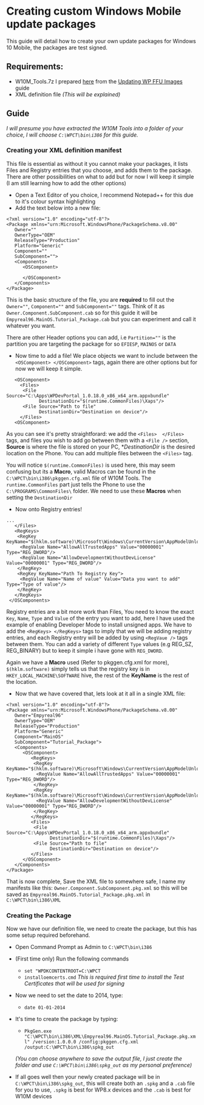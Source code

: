 # Creating custom Windows Mobile update packages

This guide will detail how to create your own update packages for Windows 10 Mobile, the packages are test signed.

## Requirements:
- W10M_Tools.7z I prepared [here](https://github.com/Empyreal96/Updating-WP-FFUs-Guide/raw/main/W10M_Tools.7z) from the [Updating WP FFU Images](https://github.com/Empyreal96/Updating-WP-FFUs-Guide) guide
- XML definition file *(This will be explained)*

## Guide
*I will presume you have extracted the W10M Tools into a folder of your choice, I will choose `C:\WPCT\bin\i386` for this guide.*

### Creating your XML definition manifest
This file is essential as without it you cannot make your packages, it lists Files and Registry entries that you choose, and adds them to the package. There are other possibilities on what to add but for now I will keep it simple (I am still learning how to add the other options)

- Open a Text Editor of you choice, I recommend Notepad++ for this due to it's colour syntax highlighting
- Add the text below into a new file:
```
<?xml version="1.0" encoding="utf-8"?> 
<Package xmlns="urn:Microsoft.WindowsPhone/PackageSchema.v8.00" 
   Owner="" 
   OwnerType="OEM" 
   ReleaseType="Production" 
   Platform="Generic" 
   Component="" 
   SubComponent=""> 
   <Components> 
      <OSComponent> 
      
      </OSComponent> 
   </Components> 
</Package> 
```
This is the basic structure of the file, you are **required** to fill out the `Owner=""`, `Component=""` and `SubComponent=""` tags. Think of it as `Owner.Component.SubComponent.cab` so for this guide it will be `Empyreal96.MainOS.Tutorial_Package.cab` but you can experiment and call it whatever you want. 

There are other Header options you can add, i.e `Partition=""` is the partition you are targeting the package for so `EFIESP`, `MAINOS` or `DATA`

- Now time to add a file! 
We place objects we want to include between the `<OSComponent> </OSComponent>` tags, again there are other options but for now we will keep it simple.

```
   <OSComponent>  
     <Files> 
      <File Source="C:\Apps\WPDevPortal_1.0.18.0_x86_x64_arm.appxbundle"  
            DestinationDir="$(runtime.CommonFiles)\Xaps"/>
      <File Source="Path to file"  
            DestinationDir="Destination on device"/> 
     </Files> 
   <OSComponent>
```
As you can see it's pretty straightforard: we add the `<Files>  </Files>` tags, and files you wish to add go between them with a `<File />` section, **Source** is where the file is stored on your PC, **DestinationDir* is the desired location on the Phone. You can add multiple files between the `<Files>` tag.

You will notice `$(runtime.CommonFiles)` is used here, this may seem confusing but its a **Macro**, valid Macros can be found in the `C:\WPCT\bin\i386\pkggen.cfg.xml` file of W10M Tools. The `runtime.CommonFiles` part just tells the Phone to use the `C:\PROGRAMS\CommonFiles\` folder. We need to use these **Macros** when setting the `DestinationDir`

- Now onto Registry entries!
```
...
   </Files> 
   <RegKeys>
    <RegKey KeyName="$(hklm.software)\Microsoft\Windows\CurrentVersion\AppModelUnlock">
     <RegValue Name="AllowAllTrustedApps" Value="00000001" Type="REG_DWORD"/>
     <RegValue Name="AllowDevelopmentWithoutDevLicense" Value="00000001" Type="REG_DWORD"/>
    </RegKey>
    <RegKey KeyName="Path To Registry Key">
     <RegValue Name="Name of value" Value="Data you want to add" Type="Type of value"/>
    </RegKey>
   </RegKeys>
 </OSComponents>
```
Registry entries are a bit more work than Files, You need to know the exact `Key`, `Name`, `Type` and `Value` of the entry you want to add, here I have used the example of enabling Developer Mode to install unsigned apps. We have to add the `<RegKeys> </RegKeys>` tags to imply that we will be adding registry entries, and each Registry entry will be added by using `<RegVaue />` tags between them. You can add a variety of different `Type` values (e.g REG_SZ, REG_BINARY) but to keep it simple i have gone with `REG_DWORD`.

Again we have a **Macro** used (Refer to pkggen.cfg.xml for more), `$(hklm.software)` simply tells us that the registry key is in `HKEY_LOCAL_MACHINE\SOFTWARE` hive, the rest of the **KeyName** is the rest of the location. 


- Now that we have covered that, lets look at it all in a single XML file:
```
<?xml version="1.0" encoding="utf-8"?> 
<Package xmlns="urn:Microsoft.WindowsPhone/PackageSchema.v8.00" 
   Owner="Empyreal96" 
   OwnerType="OEM" 
   ReleaseType="Production" 
   Platform="Generic" 
   Component="MainOS" 
   SubComponent="Tutorial_Package"> 
   <Components> 
      <OSComponent> 
         <RegKeys>
          <RegKey KeyName="$(hklm.software)\Microsoft\Windows\CurrentVersion\AppModelUnlock">
           <RegValue Name="AllowAllTrustedApps" Value="00000001" Type="REG_DWORD"/>
          </RegKey>
          <RegKey KeyName="$(hklm.software)\Microsoft\Windows\CurrentVersion\AppModelUnlock">
           <RegValue Name="AllowDevelopmentWithoutDevLicense" Value="00000001" Type="REG_DWORD"/>
          </RegKey>
         </RegKeys>
         <Files> 
          <File Source="C:\Apps\WPDevPortal_1.0.18.0_x86_x64_arm.appxbundle"  
                DestinationDir="$(runtime.CommonFiles)\Xaps"/>
          <File Source="Path to file"  
                DestinationDir="Destination on device"/> 
         </Files> 
      </OSComponent> 
   </Components> 
</Package> 
```

That is now complete, Save the XML file to somewhere safe, I name my manifests like this: `Owner.Component.SubComponent.pkg.xml` so this will be saved as `Empyreal96.MainOS.Tutorial_Package.pkg.xml` in `C:\WPCT\bin\i386\XML`

### Creating the Package
Now we have our definition file, we need to create the package, but this has some setup required beforehand.

- Open Command Prompt as Admin to `C:\WPCT\bin\i386`
- (First time only) Run the following commands
  - `set "WPDKCONTENTROOT=C:\WPCT`
  - `installoemcerts.cmd`
*This is required first time to install the Test Certificates that will be used for signing*
- Now we need to set the date to 2014, type:
  - `date 01-01-2014`
- It's time to create the package by typing:
  - `PkgGen.exe "C:\WPCT\bin\i386\XML\Empyreal96.MainOS.Tutorial_Package.pkg.xml" /version:1.0.0.0 /config:pkggen.cfg.xml /output:C:\WPCT\bin\i386\spkg_out`
  
  *(You can choose anywhere to save the output file, I just create the folder and use `C:\WPCT\bin\i386\spkg_out` as my personal preference)*
- If all goes well then your newly created package will be in `C:\WPCT\bin\i386\spkg_out`, this will create both an `.spkg` and a `.cab` file for you to use, `.spkg` is best for WP8.x devices and the `.cab` is best for W10M devices
